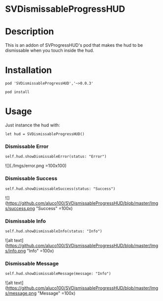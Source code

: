 # SVDismissableProgressHUD

# Description

This is an addon of SVProgressHUD's pod that makes the hud to be dismissable when you touch inside the hud.

# Installation

`pod 'SVDismissableProgressHUD','~>0.0.3'`

`pod install`

# Usage

Just instance the hud with:

`let hud = SVDismissableProgressHUD()`

### Dismissable Error

`self.hud.showDismissableError(status: "Error")`

![](./Imgs/error.png =100x100)

### Dismissable Success

`self.hud.showDismissableSuccess(status: "Success")`

![](https://github.com/aluco100/SVDismissableProgressHUD/blob/master/Imgs/success.png "Success" =100x)

### Dismissable Info

`self.hud.showDismissableInfo(status: "Info")`

![alt text](https://github.com/aluco100/SVDismissableProgressHUD/blob/master/Imgs/info.png "Info" =100x)

### Dismissable Message

`self.hud.showDismissableMessage(message: "Info")`

![alt text](https://github.com/aluco100/SVDismissableProgressHUD/blob/master/Imgs/message.png "Message" =100x)
